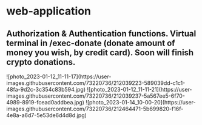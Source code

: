 # web-application
<h2>Authorization & Authentication functions. Virtual terminal in /exec-donate (donate amount of money you wish, by credit card). Soon will finish crypto donations.</h2>
![photo_2023-01-12_11-11-17](https://user-images.githubusercontent.com/73220736/212039223-589039dd-c1c1-48fa-9d2c-3c354c83b594.jpg)
![photo_2023-01-12_11-11-21](https://user-images.githubusercontent.com/73220736/212039237-5a567ee5-6f70-4989-8919-fcead0addbea.jpg)
![photo_2023-01-14_10-00-20](https://user-images.githubusercontent.com/73220736/212464471-5b699820-f16f-4e8a-a6d7-5e53de6d4d8d.jpg)
